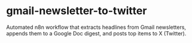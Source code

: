 # gmail-newsletter-to-twitter
Automated n8n workflow that extracts headlines from Gmail newsletters, appends them to a Google Doc digest, and posts top items to X (Twitter).
